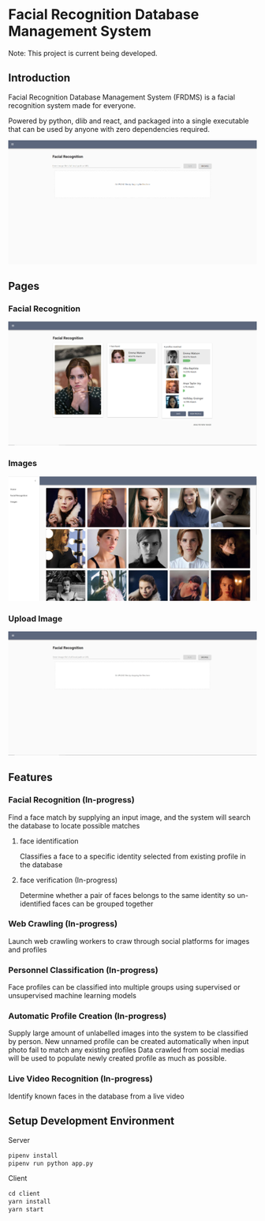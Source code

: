 # Facial Recognition Database Management System
Note: This project is current being developed.

## Introduction
Facial Recognition Database Management System (FRDMS) is a facial recognition system made for everyone. 

Powered by python, dlib and react, and packaged into a single executable that can be used by anyone with zero dependencies required.

![Demo](./docs/demo.gif)

## Pages
### Facial Recognition
![Facial Recognition](./docs/rec.png)

### Images
![Images](./docs/images.png)

### Upload Image
![Upload Images](./docs/upload.png)

## Features
### Facial Recognition (In-progress)
Find a face match by supplying an input image, and the system will search the database to locate possible matches

1. face identification

    Classifies a face to a specific identity selected from existing profile in the database

2. face verification (In-progress)

    Determine whether a pair of faces belongs to the same identity
    so un-identified faces can be grouped together

### Web Crawling (In-progress)
Launch web crawling workers to craw through social platforms for images and profiles

### Personnel Classification (In-progress)
Face profiles can be classified into multiple groups using supervised or unsupervised machine learning models

### Automatic Profile Creation (In-progress)
Supply large amount of unlabelled images into the system to be classified by person.
New unnamed profile can be created automatically when input photo fail to match any existing profiles
Data crawled from social medias will be used to populate newly created profile as much as possible.

### Live Video Recognition (In-progress)
Identify known faces in the database from a live video


## Setup Development Environment
Server
```
pipenv install
pipenv run python app.py
```

Client
```
cd client
yarn install
yarn start
```
